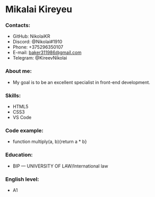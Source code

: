 # Mikalai Kireyeu

### Contacts:
* GitHub: NikolaiKR
* Discord: @Nikolai#1910
* Phone: +375296350107
* E-mail: baker311986@gmail.com
* Telegram: @KireevNikolai

### About me:
* My goal is to be an excellent specialist in front-end development.

### Skills:
* HTML5
* CSS3
* VS Code

### Code example:
* function multiply(a, b){return a * b}

### Education:
* BIP — UNIVERSITY OF LAW/International law

### English level:
* A1
